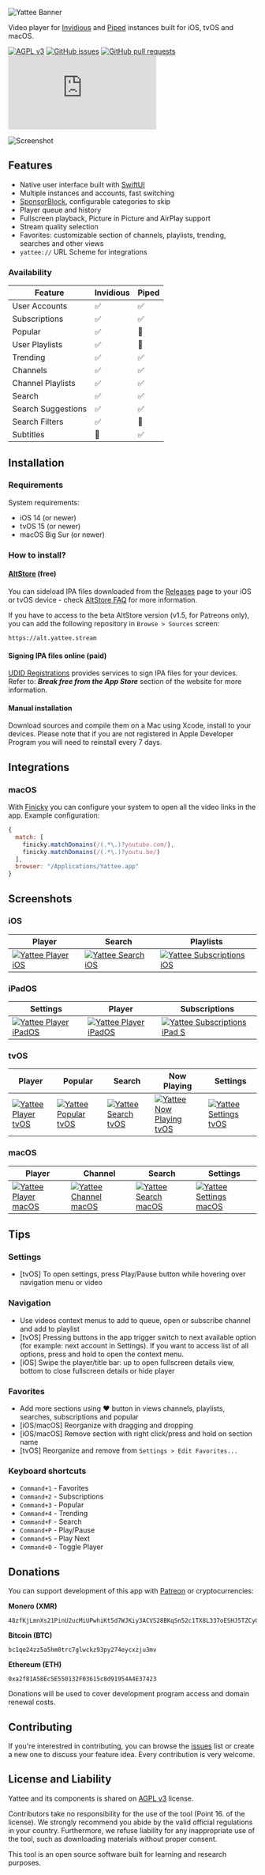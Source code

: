 ![Yattee Banner](https://r.yattee.stream/icons/yattee-banner.png)

Video player for [Invidious](https://github.com/iv-org/invidious) and [Piped](https://github.com/TeamPiped/Piped) instances built for iOS, tvOS and macOS.


[![AGPL v3](https://shields.io/badge/License-AGPL%20v3-blue.svg)](https://www.gnu.org/licenses/agpl-3.0.en.html)
[![GitHub issues](https://img.shields.io/github/issues/yattee/yattee)](https://github.com/yattee/yattee/issues)
[![GitHub pull requests](https://img.shields.io/github/issues-pr/yattee/yattee)](https://github.com/yattee/yattee/pulls)
[![Matrix](https://img.shields.io/matrix/yattee:matrix.org)](https://matrix.to/#/#yattee:matrix.org)


![Screenshot](https://r.yattee.stream/screenshots/all-platforms.png)

## Features
* Native user interface built with [SwiftUI](https://developer.apple.com/xcode/swiftui/)
* Multiple instances and accounts, fast switching
* [SponsorBlock](https://sponsor.ajay.app/), configurable categories to skip
* Player queue and history
* Fullscreen playback, Picture in Picture and AirPlay support
* Stream quality selection
* Favorites: customizable section of channels, playlists, trending, searches and other views
* `yattee://` URL Scheme for integrations

### Availability
| Feature  | Invidious | Piped |
| - | - | - |
| User Accounts | ✅ | ✅ |
| Subscriptions | ✅ | ✅ |
| Popular | ✅ | 🔴 |
| User Playlists | ✅ | 🔴 |
| Trending | ✅ | ✅ |
| Channels | ✅ | ✅ |
| Channel Playlists | ✅ | ✅ |
| Search | ✅ | ✅ |
| Search Suggestions | ✅ | ✅ |
| Search Filters | ✅ | 🔴 |
| Subtitles | 🔴 | ✅ |

## Installation
### Requirements
System requirements:
* iOS 14 (or newer)
* tvOS 15 (or newer)
* macOS Big Sur (or newer)

### How to install?
#### [AltStore](https://altstore.io/) (free)
You can sideload IPA files downloaded from the [Releases](https://github.com/yattee/yattee/releases) page to your iOS or tvOS device - check [AltStore FAQ](https://altstore.io/faq/) for more information.

If you have to access to the beta AltStore version (v1.5, for Patreons only), you can add the following repository in `Browse > Sources` screen:

`https://alt.yattee.stream`

#### Signing IPA files online (paid)
[UDID Registrations](https://www.udidregistrations.com/) provides services to sign IPA files for your devices. Refer to: ***Break free from the App Store*** section of the website for more information.

#### Manual installation
Download sources and compile them on a Mac using Xcode, install to your devices. Please note that if you are not registered in Apple Developer Program you will need to reinstall every 7 days.

## Integrations
### macOS
With [Finicky](https://github.com/johnste/finicky) you can configure your system to open all the video links in the app. Example configuration:
```js
{
  match: [
    finicky.matchDomains(/(.*\.)?youtube.com/),
    finicky.matchDomains(/(.*\.)?youtu.be/)
  ],
  browser: "/Applications/Yattee.app"
}
```

## Screenshots
### iOS
| Player | Search | Playlists |
| - | - | - |
| [![Yattee Player iOS](https://r.yattee.stream/screenshots/iOS/player-thumb.png)](https://r.yattee.stream/screenshots/iOS/player.png) | [![Yattee Search iOS](https://r.yattee.stream/screenshots/iOS/search-suggestions-thumb.png)](https://r.yattee.stream/screenshots/iOS/search-suggestions.png) |  [![Yattee Subscriptions iOS](https://r.yattee.stream/screenshots/iOS/playlists-thumb.png)](https://r.yattee.stream/screenshots/iOS/playlists.png) |
### iPadOS
| Settings | Player | Subscriptions |
| - | - | - |
| [![Yattee Player iPadOS](https://r.yattee.stream/screenshots/iPadOS/settings-thumb.png)](https://r.yattee.stream/screenshots/iPadOS/settings.png) | [![Yattee Player iPadOS](https://r.yattee.stream/screenshots/iPadOS/player-thumb.png)](https://r.yattee.stream/screenshots/iPadOS/player.png) | [![Yattee Subscriptions iPad S](https://r.yattee.stream/screenshots/iPadOS/subscriptions-thumb.png)](https://r.yattee.stream/screenshots/iPadOS/subscriptions.png) |
### tvOS
| Player | Popular | Search | Now Playing | Settings |
| - | - | - | - | - |
| [![Yattee Player tvOS](https://r.yattee.stream/screenshots/tvOS/player-thumb.png)](https://r.yattee.stream/screenshots/tvOS/player.png) | [![Yattee Popular tvOS](https://r.yattee.stream/screenshots/tvOS/popular-thumb.png)](https://r.yattee.stream/screenshots/tvOS/popular.png) | [![Yattee Search tvOS](https://r.yattee.stream/screenshots/tvOS/search-thumb.png)](https://r.yattee.stream/screenshots/tvOS/search.png) | [![Yattee Now Playing tvOS](https://r.yattee.stream/screenshots/tvOS/now-playing-thumb.png)](https://r.yattee.stream/screenshots/tvOS/now-playing.png) | [![Yattee Settings tvOS](https://r.yattee.stream/screenshots/tvOS/settings-thumb.png)](https://r.yattee.stream/screenshots/tvOS/settings.png) |
### macOS
| Player | Channel | Search | Settings |
| - | - | - | - |
| [![Yattee Player macOS](https://r.yattee.stream/screenshots/macOS/player-thumb.png)](https://r.yattee.stream/screenshots/macOS/player.png) | [![Yattee Channel macOS](https://r.yattee.stream/screenshots/macOS/channel-thumb.png)](https://r.yattee.stream/screenshots/macOS/channel.png) | [![Yattee Search macOS](https://r.yattee.stream/screenshots/macOS/search-thumb.png)](https://r.yattee.stream/screenshots/macOS/search.png) | [![Yattee Settings macOS](https://r.yattee.stream/screenshots/macOS/settings-thumb.png)](https://r.yattee.stream/screenshots/macOS/settings.png) |

## Tips
### Settings
* [tvOS] To open settings, press Play/Pause button while hovering over navigation menu or video
### Navigation
* Use videos context menus to add to queue, open or subscribe channel and add to playlist
* [tvOS] Pressing buttons in the app trigger switch to next available option (for example: next account in Settings). If you want to access list of all options, press and hold to open the context menu.
* [iOS] Swipe the player/title bar: up to open fullscreen details view, bottom to close fullscreen details or hide player
### Favorites
* Add more sections using ❤️ button in views channels, playlists, searches, subscriptions and popular
* [iOS/macOS] Reorganize with dragging and dropping
* [iOS/macOS] Remove section with right click/press and hold on section name
* [tvOS] Reorganize and remove from `Settings > Edit Favorites...`
### Keyboard shortcuts
* `Command+1` - Favorites
* `Command+2` - Subscriptions
* `Command+3` - Popular
* `Command+4` - Trending
* `Command+F` - Search
* `Command+P` - Play/Pause
* `Command+S` - Play Next
* `Command+O` - Toggle Player


## Donations

You can support development of this app with
[Patreon](https://www.patreon.com/arekf) or cryptocurrencies:

**Monero (XMR)**
```
48zfKjLmnXs21PinU2ucMiUPwhiKt5d7WJKiy3ACVS28BKqSn52c1TX8L337oESHJ5TZCyGkozjfWZG11h6C46mN9n4NPrD
```
**Bitcoin (BTC)**
```
bc1qe24zz5a5hm0trc7glwckz93py274eycxzju3mv
```
**Ethereum (ETH)**
```
0xa2f81A58Ec5E550132F03615c8d91954A4E37423
```

Donations will be used to cover development program access and domain renewal costs.

## Contributing
If you're interestred in contributing, you can browse the [issues](https://github.com/yattee/yattee/issues) list or create a new one to discuss your feature idea. Every contribution is very welcome.

## License and Liability

Yattee and its components is shared on [AGPL v3](https://www.gnu.org/licenses/agpl-3.0.en.html) license.

Contributors take no responsibility for the use of the tool (Point 16. of the license). We strongly recommend you abide by the valid official regulations in your country. Furthermore, we refuse liability for any inappropriate use of the tool, such as downloading materials without proper consent.

This tool is an open source software built for learning and research purposes.
